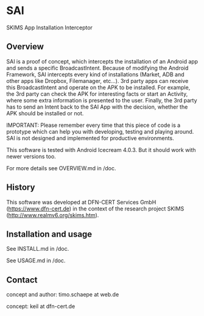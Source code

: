 SAI
===

SKIMS App Installation Interceptor

Overview
--------

SAI is a proof of concept, which intercepts the installation of an Android app and
sends a specific BroadcastIntent. Because of modifying the Android Framework, SAI
intercepts every kind of installations (Market, ADB and other apps like Dropbox,
Filemanager, etc...). 3rd party apps can receive this BroadcastIntent
and operate on the APK to be installed. For example, the 3rd party can check the
APK for interesting facts or start an Activity, where some extra information is
presented to the user. Finally, the 3rd party has to send an Intent back to the
SAI App with the decision, whether the APK should be installed or not.

IMPORTANT: Please remember every time that this piece of code is a prototype which
can help you with developing, testing and playing around. SAI is not designed and
implemented for productive environments.

This software is tested with Android Icecream 4.0.3. But it should work with
newer versions too.

For more details see OVERVIEW.md in /doc.

History
-------

This software was developed at DFN-CERT Services GmbH (https://www.dfn-cert.de)
in the context of the research project SKIMS (http://www.realmv6.org/skims.htm).

Installation and usage
----------------------

See INSTALL.md in /doc.

See USAGE.md in /doc.

Contact
-------

concept and author: timo.schaepe at web.de

concept: keil at dfn-cert.de
